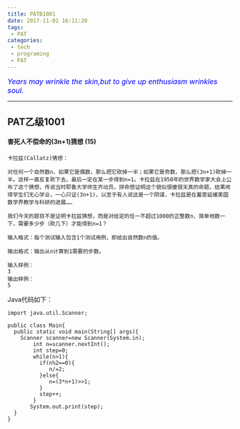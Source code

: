 ```yaml
---
title: PATB1001
date: 2017-11-01 16:11:20
tags:
 - PAT
categories:
 - tech
 - programing
 - PAT
---
```



<font color='blue' style="font-style:italic" size="3">Years may wrinkle the skin,but to give up enthusiasm wrinkles soul.</font>

------

## PAT乙级1001

#### 害死人不偿命的(3n+1)猜想 (15)

    卡拉兹(Callatz)猜想：

    对任何一个自然数n，如果它是偶数，那么把它砍掉一半；如果它是奇数，那么把(3n+1)砍掉一半。这样一直反复砍下去，最后一定在某一步得到n=1。卡拉兹在1950年的世界数学家大会上公布了这个猜想，传说当时耶鲁大学师生齐动员，拼命想证明这个貌似很傻很天真的命题，结果闹得学生们无心学业，一心只证(3n+1)，以至于有人说这是一个阴谋，卡拉兹是在蓄意延缓美国数学界教学与科研的进展……

    我们今天的题目不是证明卡拉兹猜想，而是对给定的任一不超过1000的正整数n，简单地数一下，需要多少步（砍几下）才能得到n=1？
 
    输入格式：每个测试输入包含1个测试用例，即给出自然数n的值。

    输出格式：输出从n计算到1需要的步数。

    输入样例：
    3
    输出样例：
    5 


Java代码如下：
  
	import java.util.Scanner;
	
	public class Main{
	  public static void main(String[] args){
	    Scanner scanner=new Scanner(System.in);
	        int n=scanner.nextInt();
	        int step=0;
	        while(n>1){
	          if(n%2==0){
	             n/=2;
	          }else{
	             n=(3*n+1)>>1;
	          }
	          step++;
	        }
	       System.out.print(step);
	  }
	}